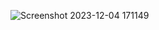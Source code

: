 
![Screenshot 2023-12-04 171149](https://github.com/lierreliax/WEBPROG/assets/152413692/bea1916d-cada-43f8-b2d8-28f22134cf3f)
